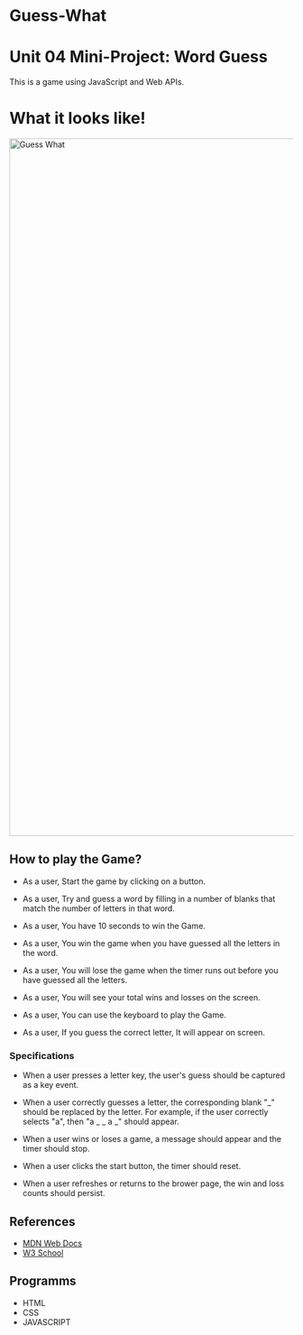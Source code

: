 # Guess-What
# Unit 04 Mini-Project: Word Guess

This is a game using JavaScript and Web APIs.

# What it looks like!

<img width="1237" alt="Guess What" src="https://user-images.githubusercontent.com/99248057/168665869-33b1b5c3-0f20-4d42-bda6-cc271a2aa28a.png">


## How to play the Game?

* As a user, Start the game by clicking on a button. 

* As a user, Try and guess a word by filling in a number of blanks that match the number of letters in that word.

* As a user, You have 10 seconds to win the Game. 

* As a user, You win the game when you have guessed all the letters in the word.

* As a user, You will lose the game when the timer runs out before you have guessed all the letters.

* As a user, You will see your total wins and losses on the screen.

* As a user, You can use the keyboard to play the Game.

* As a user, If you guess the correct letter, It will appear on screen.

### Specifications

* When a user presses a letter key, the user's guess should be captured as a key event.

* When a user correctly guesses a letter, the corresponding blank "_" should be replaced by the letter. For example, if the user correctly selects "a", then "a _ _ a _" should appear. 

* When a user wins or loses a game, a message should appear and the timer should stop. 

* When a user clicks the start button, the timer should reset. 

* When a user refreshes or returns to the brower page, the win and loss counts should persist.

## References

* [MDN Web Docs](https://developer.mozilla.org/en-US/docs/Web/API/)
* [W3 School](https://www.w3schools.com/css/)

## Programms

* HTML
* CSS
* JAVASCRIPT
